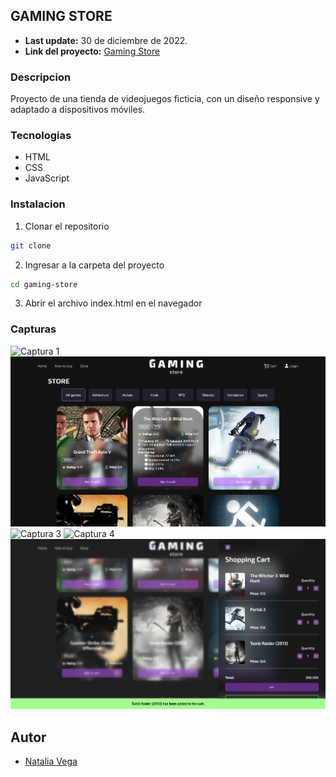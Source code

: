 ## GAMING STORE
- **Last update:** 30 de diciembre de 2022.
- **Link del proyecto:** [Gaming Store](https://gamingstore-bynatalia.vercel.app/)

### Descripcion
Proyecto de una tienda de videojuegos ficticia, con un diseño responsive y adaptado a dispositivos móviles.   

### Tecnologias
- HTML
- CSS
- JavaScript

### Instalacion
1. Clonar el repositorio
```bash
git clone
```
2. Ingresar a la carpeta del proyecto
```bash
cd gaming-store
```
3. Abrir el archivo index.html en el navegador

### Capturas
![Captura 1](./screenshots/1.png)
![Captura 2](./screenshots/2.png)
![Captura 3](./screenshots/3.png)
![Captura 4](./screenshots/4.png)
![Captura 5](./screenshots/5.png)

## Autor
- [Natalia Vega](https://www.linkedin.com/in/nataliacamilavega/)

